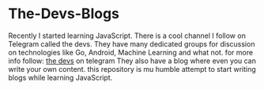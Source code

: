 # The-Devs-Blogs
Recently I started learning JavaScript. There is a cool channel I follow on Telegram called the devs. They have many dedicated groups for discussion on technologies like Go, Android, Machine Learning and what not. for more info follow: [the devs](https://thedevs.network/) on telegram
They also have a blog where even you can write your own content.
this repository is mu humble attempt to start writing blogs while learning JavaScript.
